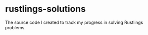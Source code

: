 # rustlings-solutions
The source code I created to track my progress in solving Rustlings problems.
